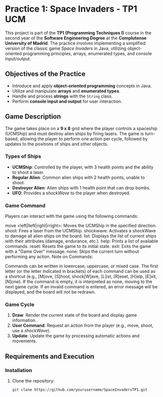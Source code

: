 # Practice 1: Space Invaders - TP1 UCM

This project is part of the **TP1 (Programming Techniques I)** course in the second year of the **Software Engineering Degree** at the **Complutense University of Madrid**. The practice involves implementing a simplified version of the classic game *Space Invaders* in Java, utilizing object-oriented programming principles, arrays, enumerated types, and console input/output.

## Objectives of the Practice

- Introduce and apply **object-oriented programming** concepts in Java.
- Utilize and manipulate **arrays** and **enumerated types**.
- Handle and process **strings** with the `String` class.
- Perform **console input and output** for user interaction.

## Game Description

The game takes place on a **9 x 8** grid where the player controls a spaceship (UCMShip) and must destroy alien ships by firing lasers. The game is turn-based, allowing the player to perform one action per cycle, followed by updates to the positions of ships and other objects.

### Types of Ships

- **UCMShip**: Controlled by the player, with 3 health points and the ability to shoot a laser.
- **Regular Alien**: Common alien ships with 2 health points, unable to shoot.
- **Destroyer Alien**: Alien ships with 1 health point that can drop bombs.
- **UFO**: Provides a *shockWave* to the player when destroyed.

### Game Command
Players can interact with the game using the following commands:

move <left|lleft|right|rright>: Moves the UCMShip in the specified direction.
shoot: Fires a laser from the UCMShip.
shockwave: Activates a shockWave to damage all alien ships on the board.
list: Displays the list of current ships with their attributes (damage, endurance, etc.).
help: Prints a list of available commands.
reset: Resets the game to its initial state.
exit: Exits the game with a "Game Over" message.
none: Skips the current turn without performing any action.
Note on Commands:

Commands can be written in lowercase, uppercase, or mixed case.
The first letter (or the letter indicated in brackets) of each command can be used as a shortcut (e.g., [M]ove, [S]hoot, shock[W]ave, [L]ist, [R]eset, [H]elp, [E]xit, [N]one).
If the command is empty, it is interpreted as none, moving to the next game cycle.
If an invalid command is entered, an error message will be displayed, and the board will not be redrawn.

### Game Cycle

1. **Draw**: Render the current state of the board and display game information.
2. **User Command**: Request an action from the player (e.g., move, shoot, use a *shockWave*).
3. **Update**: Update the game by processing automatic actions and movements.

## Requirements and Execution

### Installation

1. Clone the repository:
   ```bash
   git clone https://github.com/yourusername/SpaceInvadersTP1.git
